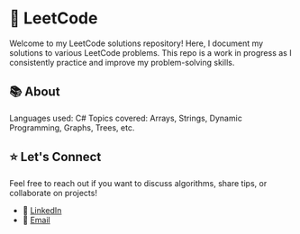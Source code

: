 # 🚀 LeetCode
Welcome to my LeetCode solutions repository! Here, I document my solutions to various LeetCode problems. This repo is a work in progress as I consistently practice and improve my problem-solving skills.
## 📚 About
Languages used: C#
Topics covered: Arrays, Strings, Dynamic Programming, Graphs, Trees, etc.
## ⭐️ Let's Connect
Feel free to reach out if you want to discuss algorithms, share tips, or collaborate on projects!

- 💼 [LinkedIn](https://www.linkedin.com/in/subhiksha-ganesan-85732619b/)
- 📧 [Email](mailto:ganesansubhiksha@gmail.com)
